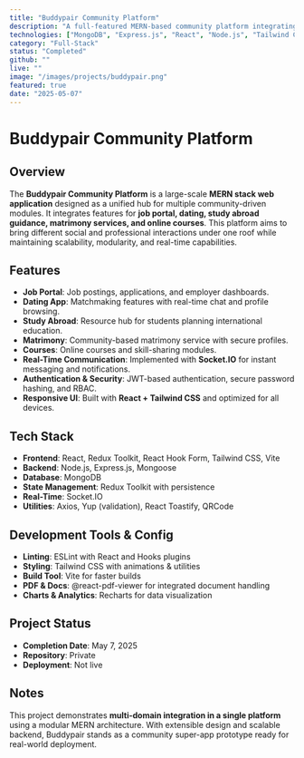 ```yaml
---
title: "Buddypair Community Platform"
description: "A full-featured MERN-based community platform integrating multiple domains such as job portal, dating, study abroad, matrimony, and courses."
technologies: ["MongoDB", "Express.js", "React", "Node.js", "Tailwind CSS", "Redux", "Socket.IO"]
category: "Full-Stack"
status: "Completed"
github: ""
live: ""
image: "/images/projects/buddypair.png"
featured: true
date: "2025-05-07"
---
```


# Buddypair Community Platform

## Overview

The **Buddypair Community Platform** is a large-scale **MERN stack web application** designed as a unified hub for multiple community-driven modules. It integrates features for **job portal, dating, study abroad guidance, matrimony services, and online courses**. This platform aims to bring different social and professional interactions under one roof while maintaining scalability, modularity, and real-time capabilities.

## Features

* **Job Portal**: Job postings, applications, and employer dashboards.
* **Dating App**: Matchmaking features with real-time chat and profile browsing.
* **Study Abroad**: Resource hub for students planning international education.
* **Matrimony**: Community-based matrimony service with secure profiles.
* **Courses**: Online courses and skill-sharing modules.
* **Real-Time Communication**: Implemented with **Socket.IO** for instant messaging and notifications.
* **Authentication & Security**: JWT-based authentication, secure password hashing, and RBAC.
* **Responsive UI**: Built with **React + Tailwind CSS** and optimized for all devices.

## Tech Stack

* **Frontend**: React, Redux Toolkit, React Hook Form, Tailwind CSS, Vite
* **Backend**: Node.js, Express.js, Mongoose
* **Database**: MongoDB
* **State Management**: Redux Toolkit with persistence
* **Real-Time**: Socket.IO
* **Utilities**: Axios, Yup (validation), React Toastify, QRCode

## Development Tools & Config

* **Linting**: ESLint with React and Hooks plugins
* **Styling**: Tailwind CSS with animations & utilities
* **Build Tool**: Vite for faster builds
* **PDF & Docs**: @react-pdf-viewer for integrated document handling
* **Charts & Analytics**: Recharts for data visualization

## Project Status

* **Completion Date**: May 7, 2025
* **Repository**: Private
* **Deployment**: Not live

## Notes

This project demonstrates **multi-domain integration in a single platform** using a modular MERN architecture. With extensible design and scalable backend, Buddypair stands as a community super-app prototype ready for real-world deployment.
